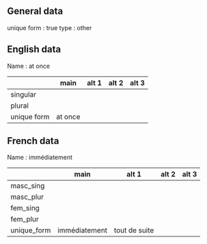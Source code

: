 ## General data

unique form : true
type : other

## English data

Name : at once

|             |  main   | alt 1 | alt 2 | alt 3 |
| :---------- | :-----: | :---: | :---: | ----- |
| singular    |         |       |       |       |
| plural      |         |       |       |       |
| unique form | at once |       |       |       |

## French data

Name : immédiatement

|             |     main      |     alt 1     | alt 2 | alt 3 |
| :---------- | :-----------: | :-----------: | :---: | :---: |
| masc_sing   |               |               |       |       |
| masc_plur   |               |               |       |       |
| fem_sing    |               |               |       |       |
| fem_plur    |               |               |       |       |
| unique_form | immédiatement | tout de suite |       |       |


